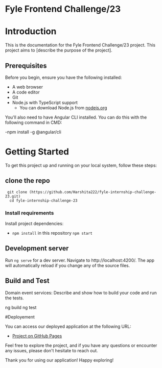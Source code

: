 # Fyle Frontend Challenge/23

# Introduction

This is the documentation for the Fyle Frontend Challenge/23 project. This project aims to [describe the purpose of the project].

## Prerequisites


Before you begin, ensure you have the following installed:

- A web browser
- A code editor
- Git
- Node.js with TypeScript support
  - You can download Node.js from [nodejs.org](https://nodejs.org/en/download/)

You'll also need to have Angular CLI installed. You can do this with the following command in  CMD:

  -npm install -g @angular/cli



# Getting Started
To get this project up and running on your local system, follow these steps:

## clone the repo
     git clone (https://github.com/Harshita222/fyle-internship-challenge-23.git)
      cd fyle-internship-challenge-23


### Install requirements
Install project dependencies:
* `npm install` in this repository 
   `npm start`

## Development server

Run `ng serve` for a dev server. Navigate to http://localhost:4200/. The app will automatically reload if you change any of the source files.

## Build and Test
Domain event services: Describe and show how to build your code and run the tests.

   ng build
   ng test
   
 #Deployement

 You can access our deployed application at the following URL:

 - [Project on GitHub Pages](https://harshita222.github.io/fyle-internship-challenge-23/)

 Feel free to explore the project, and if you have any questions or encounter any issues, please don't hesitate to reach out.

Thank you for using our application! Happy exploring!
